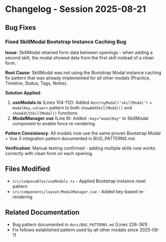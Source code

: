 # Changelog - Session 2025-08-21

## Bug Fixes

### Fixed SkillModal Bootstrap Instance Caching Bug
**Issue**: SkillModal retained form data between openings - when adding a second skill, the modal showed data from the first skill instead of a clean form.

**Root Cause**: SkillModal was not using the Bootstrap Modal instance caching fix pattern that was already implemented for all other modals (Practice, Timeline, Status, Tags, Notes).

**Solution Applied**:
1. **useModals.ts** (Lines 104-112): Added `destroyModal('skillModal')` + `modalKey.value++` pattern to both `showAddSkillModal()` and `showEditSkillModal()` functions
2. **ModalManager.vue** (Line 6): Added `:key="modalKey"` to SkillModal component to enable force re-rendering

**Pattern Consistency**: All modals now use the same proven Bootstrap Modal + Vue 3 integration pattern documented in BUG_PATTERNS.md.

**Verification**: Manual testing confirmed - adding multiple skills now works correctly with clean form on each opening.

## Files Modified
- `src/composables/useModals.ts` - Applied Bootstrap instance reset pattern
- `src/components/layout/ModalManager.vue` - Added key-based re-rendering

## Related Documentation
- Bug pattern documented in `docs/BUG_PATTERNS.md` (Lines 226-361)
- Fix follows established pattern used by all other modals since 2025-08-11